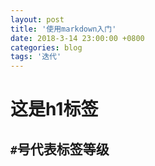 ```yaml
---
layout: post
title: '使用markdown入门'
date: 2018-3-14 23:00:00 +0800
categories: blog
tags: '迭代'
---
```


这是h1标签
===========
## `#`号代表标签等级